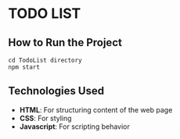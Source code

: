 # TODO LIST

## How to Run the Project
```
cd TodoList directory
npm start
```

## Technologies Used
- **HTML**: For structuring content of the web page
- **CSS**: For styling
- **Javascript**: For scripting behavior

